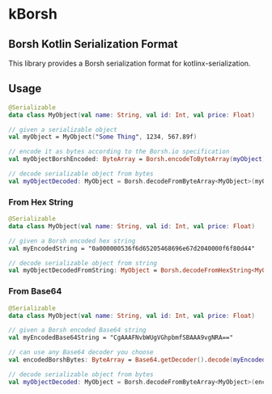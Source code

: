 # kBorsh

## Borsh Kotlin Serialization Format

This library provides a Borsh serialization format for kotlinx-serialization.

## Usage

```kotlin
@Serializable
data class MyObject(val name: String, val id: Int, val price: Float)

// given a serializable object
val myObject = MyObject("Some Thing", 1234, 567.89f)

// encode it as bytes according to the Borsh.io specification
val myObjectBorshEncoded: ByteArray = Borsh.encodeToByteArray(myObject)

// decode serializable object from bytes
val myObjectDecoded: MyObject = Borsh.decodeFromByteArray<MyObject>(myObjectBorshEncoded)
```

### From Hex String
```kotlin
@Serializable
data class MyObject(val name: String, val id: Int, val price: Float)

// given a Borsh encoded hex string
val myEncodedString = "0a000000536f6d65205468696e67d2040000f6f80d44"

// decode serializable object from string
val myObjectDecodedFromString: MyObject = Borsh.decodeFromHexString<MyObject>(myObjectBorshEncodedString)
```

### From Base64
```kotlin
@Serializable
data class MyObject(val name: String, val id: Int, val price: Float)

// given a Borsh encoded Base64 string
val myEncodedBase64String = "CgAAAFNvbWUgVGhpbmfSBAAA9vgNRA=="

// can use any Base64 decoder you choose
val encodedBorshBytes: ByteArray = Base64.getDecoder().decode(myEncodedBase64String)

// decode serializable object from bytes
val myObjectDecoded: MyObject = Borsh.decodeFromByteArray<MyObject>(encodedBorshBytes)
```